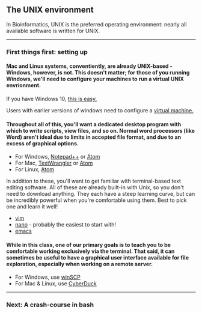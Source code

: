 ## The UNIX environment

In Bioinformatics, UNIX is the preferred operating environment: nearly all available software is written for UNIX.

----
### First things first: setting up 

#### Mac and Linux systems, conventiently, are already UNIX-based - Windows, however, is not. This doesn't matter; for those of you running Windows, we'll need to configure your machines to run a virtual UNIX envrionment. 

If you have Windows 10, [this is easy.](https://www.howtogeek.com/249966/how-to-install-and-use-the-linux-bash-shell-on-windows-10/)

Users with earlier versions of windows need to configure a [virtual machine.](https://blog.storagecraft.com/the-dead-simple-guide-to-installing-a-linux-virtual-machine-on-windows/)

#### Throughout all of this, you'll want a dedicated desktop program with which to write scripts, view files, and so on. Normal word processors (like Word) aren't ideal due to limits in accepted file format, and due to an excess of graphical options. 

- For Windows, [Notepad++](https://notepad-plus-plus.org) or [Atom](https://atom.io)
- For Mac, [TextWrangler](http://www.barebones.com/products/bbedit/) or [Atom](https://atom.io)
- For Linux, [Atom](https://atom.io)

In addition to these, you'll want to get familiar with terminal-based text editing software. All of these are already built-in with Unix, so you don't need to download anything. They each have a steep learning curve, but can be incredibly powerful when you're comfortable using them. Best to pick one and learn it well!

- [vim](https://www.vim.org)
- [nano](https://www.nano-editor.org) - probably the easiest to start with!
- [emacs](https://www.gnu.org/software/emacs/)

#### While in this class, one of our primary goals is to teach you to be comfortable working exclusively via the terminal. That said, it can sometimes be useful to have a graphical user interface available for file exploration, especially when working on a remote server. 

- For Windows, use [winSCP](https://winscp.net/eng/download.php)
- For Mac & Linux, use [CyberDuck](https://cyberduck.io)
----

### Next: A crash-course in bash

